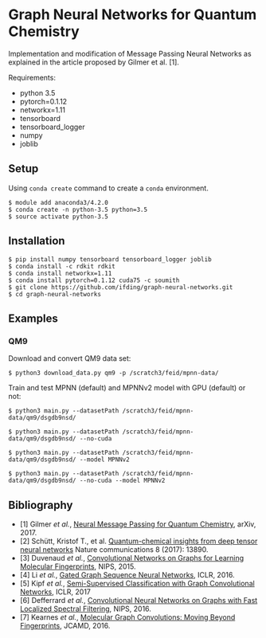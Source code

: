 # Graph Neural Networks for Quantum Chemistry

Implementation and modification of Message Passing Neural Networks as explained in the article proposed by Gilmer et al. [1].

Requirements:
- python 3.5
- pytorch=0.1.12
- networkx=1.11
- tensorboard
- tensorboard_logger
- numpy
- joblib


## Setup

Using `conda create` command to create a `conda` environment.

    $ module add anaconda3/4.2.0
    $ conda create -n python-3.5 python=3.5
    $ source activate python-3.5


## Installation

    $ pip install numpy tensorboard tensorboard_logger joblib
    $ conda install -c rdkit rdkit 
    $ conda install networkx=1.11
    $ conda install pytorch=0.1.12 cuda75 -c soumith
    $ git clone https://github.com/ifding/graph-neural-networks.git
    $ cd graph-neural-networks


## Examples

### QM9

Download and convert QM9 data set:

    $ python3 download_data.py qm9 -p /scratch3/feid/mpnn-data/

Train and test MPNN (default) and MPNNv2 model with GPU (default) or not:

    $ python3 main.py --datasetPath /scratch3/feid/mpnn-data/qm9/dsgdb9nsd/

    $ python3 main.py --datasetPath /scratch3/feid/mpnn-data/qm9/dsgdb9nsd/ --no-cuda
    
    $ python3 main.py --datasetPath /scratch3/feid/mpnn-data/qm9/dsgdb9nsd/ --model MPNNv2
        
    $ python3 main.py --datasetPath /scratch3/feid/mpnn-data/qm9/dsgdb9nsd/ --no-cuda --model MPNNv2


## Bibliography

- [1] Gilmer *et al.*, [Neural Message Passing for Quantum Chemistry](https://arxiv.org/pdf/1704.01212.pdf), arXiv, 2017.
- [2] Schütt, Kristof T., et al. [Quantum-chemical insights from deep tensor neural networks](https://www.nature.com/articles/ncomms13890.pdf) Nature communications 8 (2017): 13890.
- [3] Duvenaud *et al.*, [Convolutional Networks on Graphs for Learning Molecular Fingerprints](https://arxiv.org/abs/1606.09375), NIPS, 2015.
- [4] Li *et al.*, [Gated Graph Sequence Neural Networks](https://arxiv.org/abs/1511.05493), ICLR, 2016. 
- [5] Kipf *et al.*, [Semi-Supervised Classification with Graph Convolutional Networks](https://arxiv.org/abs/1609.02907), ICLR, 2017
- [6] Defferrard *et al.*, [Convolutional Neural Networks on Graphs with Fast Localized Spectral Filtering](https://arxiv.org/abs/1606.09375), NIPS, 2016. 
- [7] Kearnes *et al.*, [Molecular Graph Convolutions: Moving Beyond Fingerprints](https://arxiv.org/abs/1603.00856), JCAMD, 2016. 